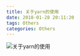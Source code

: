 ```yaml
---
title: 关于yarn的使用
date: 2018-01-28 20:11:20
tags: Others
categories: Others
---
```


![关于yarn的使用](yarn.png)